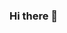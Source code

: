 ### Hi there 👋

<!--
**tperry16/tperry16** is a ✨ _special_ ✨ repository because its `README.md` (this file) appears on your GitHub profile.

Here are some ideas to get you started:

- 🔭 I’m currently working on ...
- 🌱 I’m currently learning ...
- 👯 I’m looking to collaborate on ...
- 🤔 I’m looking for help with ...
- 💬 Ask me about ...
- 📫 How to reach me: ...
- 😄 Pronouns: ...
- ⚡ Fun fact: ...
 Kaylah Tperry@my.waketech.edu
created for my college class 
the resporitory was created and named after my school email and username 
after downloading desktop version of github I was prompted from the internet to clone the repository from the internet version and download it to my desktop
